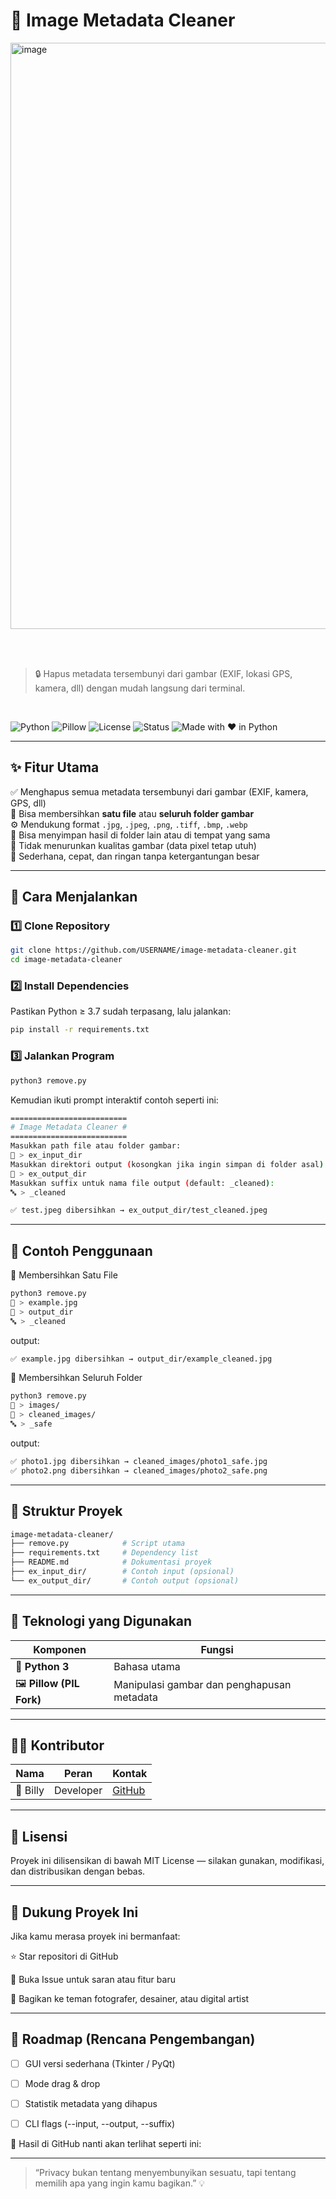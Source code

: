# 🧹 Image Metadata Cleaner

<img width="2278" height="938" alt="image" src="https://github.com/user-attachments/assets/11addcee-c9c7-4e80-8860-91e76e183968" />

<br><br>

> 🔒 Hapus metadata tersembunyi dari gambar (EXIF, lokasi GPS, kamera, dll) dengan mudah langsung dari terminal.

<br>

![Python](https://img.shields.io/badge/Python-3.x-blue.svg)
![Pillow](https://img.shields.io/badge/Library-Pillow-green.svg)
![License](https://img.shields.io/badge/License-MIT-yellow.svg)
![Status](https://img.shields.io/badge/Status-Stable-success.svg)
![Made with ❤️ in Python](https://img.shields.io/badge/Made%20with-❤️%20in%20Python-red.svg)

---

## ✨ Fitur Utama

✅ Menghapus semua metadata tersembunyi dari gambar (EXIF, kamera, GPS, dll)  
📁 Bisa membersihkan **satu file** atau **seluruh folder gambar**  
⚙️ Mendukung format `.jpg`, `.jpeg`, `.png`, `.tiff`, `.bmp`, `.webp`  
💾 Bisa menyimpan hasil di folder lain atau di tempat yang sama  
🧠 Tidak menurunkan kualitas gambar (data pixel tetap utuh)  
🧩 Sederhana, cepat, dan ringan tanpa ketergantungan besar  

---

## 🚀 Cara Menjalankan

### 1️⃣ Clone Repository

```bash
git clone https://github.com/USERNAME/image-metadata-cleaner.git
cd image-metadata-cleaner
```

### 2️⃣ Install Dependencies

Pastikan Python ≥ 3.7 sudah terpasang, lalu jalankan:
```bash
pip install -r requirements.txt
```

### 3️⃣ Jalankan Program

```bash
python3 remove.py
```

Kemudian ikuti prompt interaktif contoh seperti ini:

```bash
==========================
# Image Metadata Cleaner #
==========================
Masukkan path file atau folder gambar:
📂 > ex_input_dir
Masukkan direktori output (kosongkan jika ingin simpan di folder asal):
📁 > ex_output_dir
Masukkan suffix untuk nama file output (default: _cleaned):
🔤 > _cleaned

✅ test.jpeg dibersihkan → ex_output_dir/test_cleaned.jpeg
```

---

## 🧠 Contoh Penggunaan

🔹 Membersihkan Satu File

```bash
python3 remove.py
📂 > example.jpg
📁 > output_dir
🔤 > _cleaned
```

output: 

```bash
✅ example.jpg dibersihkan → output_dir/example_cleaned.jpg
```

🔹 Membersihkan Seluruh Folder

```bash
python3 remove.py
📂 > images/
📁 > cleaned_images/
🔤 > _safe
```

output: 

```bash
✅ photo1.jpg dibersihkan → cleaned_images/photo1_safe.jpg
✅ photo2.png dibersihkan → cleaned_images/photo2_safe.png
```

---

## 🧩 Struktur Proyek

```bash
image-metadata-cleaner/
├── remove.py            # Script utama
├── requirements.txt     # Dependency list
├── README.md            # Dokumentasi proyek
├── ex_input_dir/        # Contoh input (opsional)
└── ex_output_dir/       # Contoh output (opsional)
```

---

## 🧰 Teknologi yang Digunakan
| Komponen                  | Fungsi                                     |
| ------------------------- | ------------------------------------------ |
| 🐍 **Python 3**           | Bahasa utama                               |
| 🖼️ **Pillow (PIL Fork)** | Manipulasi gambar dan penghapusan metadata |

---

## 🧑‍💻 Kontributor

| Nama    | Peran     | Kontak                                |
| ------- | --------- | ------------------------------------- |
| 🧠 Billy | Developer | [GitHub](https://github.com/0xbillyyy) |

---

## 🪪 Lisensi

Proyek ini dilisensikan di bawah MIT License — silakan gunakan, modifikasi, dan distribusikan dengan bebas.

---

## 🌟 Dukung Proyek Ini

Jika kamu merasa proyek ini bermanfaat:

⭐ Star repositori di GitHub

💬 Buka Issue untuk saran atau fitur baru

🔄 Bagikan ke teman fotografer, desainer, atau digital artist

---

## 🧭 Roadmap (Rencana Pengembangan)

 - [ ] GUI versi sederhana (Tkinter / PyQt)

 - [ ] Mode drag & drop

 - [ ] Statistik metadata yang dihapus

 - [ ] CLI flags (--input, --output, --suffix)

🔹 Hasil di GitHub nanti akan terlihat seperti ini:

---

> “Privacy bukan tentang menyembunyikan sesuatu, tapi tentang memilih apa yang ingin kamu bagikan.” 💡
